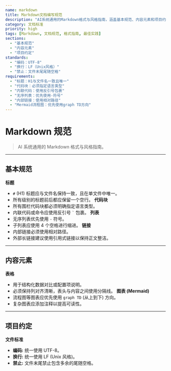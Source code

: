 ```yaml
---
name: markdown
title: Markdown文档编写规范
description: "AI系统通用的Markdown格式与风格指南，涵盖基本规范、内容元素和项目约定"
category: 文档标准
priority: high
tags: [Markdown, 文档规范, 格式指南, 最佳实践]
sections:
  - "基本规范"
  - "内容元素"
  - "项目约定"
standards:
  - "编码：UTF-8"
  - "换行：LF（Unix风格）"
  - "禁止：文件末尾尾随空格"
requirements:
  - "标题：H1与文件名一致且唯一"
  - "代码块：必须指定语言类型"
  - "内联代码：使用反引号包裹"
  - "无序列表：优先使用-符号"
  - "内部链接：使用相对路径"
  - "Mermaid流程图：优先使用graph TD方向"
---
```


# Markdown 规范

> AI 系统通用的 Markdown 格式与风格指南。

---

## 基本规范

**标题**

- `#` (H1) 标题应与文件名保持一致，且在单文件中唯一。
- 所有级别的标题前后都应保留一个空行。
  **代码块**
- 所有围栏代码块都必须明确指定语言类型。
- 内联代码或命令应使用反引号 `` ` `` 包裹。
  **列表**
- 无序列表优先使用 `-` 符号。
- 子列表应使用 4 个空格进行缩进。
  **链接**
- 内部链接必须使用相对路径。
- 外部长链接建议使用引用式链接以保持正文整洁。

---

## 内容元素

**表格**

- 用于结构化数据对比或配置项说明。
- 必须保持列对齐清晰，表头与内容之间使用分隔线。
  **图表 (Mermaid)**
- 流程图等图表应优先使用 `graph TD` (从上到下) 方向。
- 复杂图表应添加注释以提高可读性。

---

## 项目约定

**文件标准**

- **编码:** 统一使用 UTF-8。
- **换行:** 统一使用 LF (Unix 风格)。
- **禁止:** 文件末尾禁止包含多余的尾随空格。
